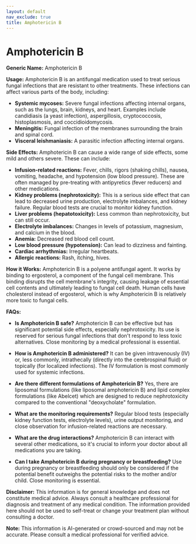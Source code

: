 ```yaml
---
layout: default
nav_exclude: true
title: Amphotericin B
---
```


# Amphotericin B

**Generic Name:** Amphotericin B

**Usage:** Amphotericin B is an antifungal medication used to treat serious fungal infections that are resistant to other treatments.  These infections can affect various parts of the body, including:

* **Systemic mycoses:**  Severe fungal infections affecting internal organs, such as the lungs, brain, kidneys, and heart.  Examples include candidiasis (a yeast infection), aspergillosis, cryptococcosis, histoplasmosis, and coccidioidomycosis.
* **Meningitis:** Fungal infection of the membranes surrounding the brain and spinal cord.
* **Visceral leishmaniasis:** A parasitic infection affecting internal organs.


**Side Effects:** Amphotericin B can cause a wide range of side effects, some mild and others severe.  These can include:

* **Infusion-related reactions:** Fever, chills, rigors (shaking chills), nausea, vomiting, headache, and hypotension (low blood pressure).  These are often managed by pre-treating with antipyretics (fever reducers) and other medications.
* **Kidney problems (nephrotoxicity):** This is a serious side effect that can lead to decreased urine production, electrolyte imbalances, and kidney failure.  Regular blood tests are crucial to monitor kidney function.
* **Liver problems (hepatotoxicity):** Less common than nephrotoxicity, but can still occur.
* **Electrolyte imbalances:**  Changes in levels of potassium, magnesium, and calcium in the blood.
* **Anemia:** Decreased red blood cell count.
* **Low blood pressure (hypotension):** Can lead to dizziness and fainting.
* **Cardiac arrhythmias:** Irregular heartbeats.
* **Allergic reactions:** Rash, itching, hives.


**How it Works:** Amphotericin B is a polyene antifungal agent.  It works by binding to ergosterol, a component of the fungal cell membrane. This binding disrupts the cell membrane's integrity, causing leakage of essential cell contents and ultimately leading to fungal cell death.  Human cells have cholesterol instead of ergosterol, which is why Amphotericin B is relatively more toxic to fungal cells.


**FAQs:**

* **Is Amphotericin B safe?** Amphotericin B can be effective but has significant potential side effects, especially nephrotoxicity.  Its use is reserved for serious fungal infections that don't respond to less toxic alternatives.  Close monitoring by a medical professional is essential.

* **How is Amphotericin B administered?** It can be given intravenously (IV) or, less commonly, intrathecally (directly into the cerebrospinal fluid) or topically (for localized infections).  The IV formulation is most commonly used for systemic infections.

* **Are there different formulations of Amphotericin B?** Yes, there are liposomal formulations (like liposomal amphotericin B) and lipid complex formulations (like Abelcet) which are designed to reduce nephrotoxicity compared to the conventional "deoxycholate" formulation.

* **What are the monitoring requirements?**  Regular blood tests (especially kidney function tests, electrolyte levels), urine output monitoring, and close observation for infusion-related reactions are necessary.

* **What are the drug interactions?** Amphotericin B can interact with several other medications, so it's crucial to inform your doctor about all medications you are taking.

* **Can I take Amphotericin B during pregnancy or breastfeeding?**  Use during pregnancy or breastfeeding should only be considered if the potential benefit outweighs the potential risks to the mother and/or child.  Close monitoring is essential.


**Disclaimer:** This information is for general knowledge and does not constitute medical advice. Always consult a healthcare professional for diagnosis and treatment of any medical condition.  The information provided here should not be used to self-treat or change your treatment plan without consulting a doctor.


**Note:** This information is AI-generated or crowd-sourced and may not be accurate. Please consult a medical professional for verified advice.